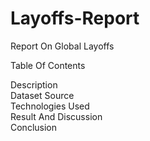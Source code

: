 # Layoffs-Report
Report On Global Layoffs 

Table Of Contents

Description  
Dataset Source  
Technologies Used  
Result And Discussion  
Conclusion  
